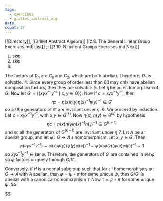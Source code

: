 ```yaml
---
tags:
  - exercises
  - grillet_abstract_alg
date:
count: 17
---
```

[[Directory]], [[Grillet Abstract Algebra]]
[[2.8. The General Linear Group Exercises.md|Last]] ;; [[2.10. Nilpotent Groups Exercises.md|Next]]
1. skip
2. skip
3. 
The factors of ${} D_{n} {}$ are ${} C_{n} {}$ and $C_{2}$, which are both abelian. Therefore, ${} D_{n}$ is solvable. 
4. 
Since every group of order less than ${} 60 {}$ may only have abelian composition factors, then they are solvable. 
5. 
Let $\eta {}$ be an endomorphism of $G$. Now let ${} G'=\langle \{ xyx^{-1}y^{-1} \mid x,\, y \in G \} \rangle  {}$. Now if ${} c=xyx^{-1}y^{-1} {}$, then
$$
\eta c=\eta (x) \eta (y) \eta (x)^{-1} \eta(y)^{-1} \in  G'
$$
so all the generators of $G' {}$ are invariant under ${} \eta {}$. 
6. 
We proceed by induction. Let ${} c=xyx^{-1}y^{-1} {}$, with ${} x,\, y \in G^{(k)} {}$. Now ${} \eta(x),\, \eta(y) \in G^{(k)} {}$ by hypothesis
$$
\eta c=\eta (x) \eta (y) \eta (x)^{-1} \eta(y)^{-1} \in  G^{(k+1)}
$$
and so all the generators of ${} G^{(k+1)} {}$ are invariant under ${} \eta {}$
7. 
Let $A {}$ be an abelian group, and let ${} \varphi:G \to{}A {}$ a homomorphism. Let ${} x,\, y \in G {}$. Then 
$$
\varphi(xyx^{-1}y^{-1})=\varphi(x)\varphi(y)(\varphi(y)\varphi(x))^{-1}=\varphi(x)\varphi(y)(\varphi(x)\varphi(y))^{-1}=1
$$
so ${} xyx^{-1}y^{-1} \in  \ker  \varphi {}$. Therefore, the generators of $G' {}$ are contained in ${} \ker \varphi {}$, so $\varphi$ factors uniquely through ${} G /G' {}$.

Conversely, if $H {}$ is a normal subgroup such that for all homomorphisms ${} \varphi:G\to{}A {}$ with $A$ abelian, then ${} \varphi = \psi \circ  \pi {}$ for some unique ${} \psi {}$, then ${} G / G' {}$ is abelian with a canonical homomorphism ${} \tau {}$. Now ${} \tau = \psi \circ  \pi {}$ for some unique $\psi {}$. 
$$

$$